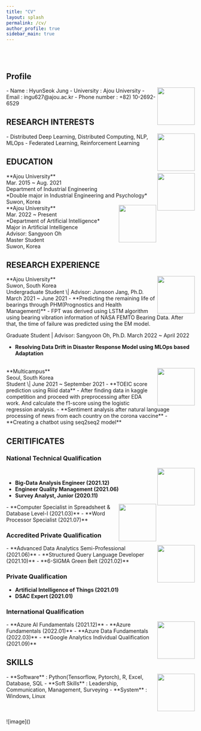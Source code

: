 ```yaml
---
title: "CV"
layout: splash
permalink: /cv/
author_profile: true
sidebar_main: true
---
```


<br>
<br>

## Profile

<img align='right' width='100' height='100' src='https://user-images.githubusercontent.com/78655692/165667773-41890611-67a4-4940-a489-137da27ae26b.jpeg'>
- Name : HyunSeok Jung
- University : Ajou University
- Email : ingu627@ajou.ac.kr
- Phone number : +82) 10-2692-6529

<br>

## RESEARCH INTERESTS

<img align='right' width='100' height='100' src='https://user-images.githubusercontent.com/78655692/165668099-924170f6-6b4b-44df-a0aa-9e4e14fb3522.png'>
- Distributed Deep Learning, Distributed Computing, NLP, MLOps
- Federated Learning, Reinforcement Learning

<br>

## EDUCATION

<img align='right' width='100' height='100' src='https://user-images.githubusercontent.com/78655692/165667340-bccb75ea-4605-4519-a3dd-2b14a2ccdd55.png'>
**Ajou University** <br>
Mar. 2015 ~ Aug. 2021<br>Department of Industrial Engineering<br> *Double major in Industrial Engineering and Psychology*<br>Suwon, Korea

<br>

<img align='right' width='100' height='100' src='https://user-images.githubusercontent.com/78655692/165667340-bccb75ea-4605-4519-a3dd-2b14a2ccdd55.png'>
**Ajou University** <br>
Mar. 2022 ~ Present<br>*Department of Artificial Intelligence*<br>Major in Artificial Intelligence<br>Advisor: Sangyoon Oh<br>Master Student <br>Suwon, Korea

<br>

## RESEARCH EXPERIENCE

<img align='right' width='100' height='100' src='https://user-images.githubusercontent.com/78655692/165667340-bccb75ea-4605-4519-a3dd-2b14a2ccdd55.png'>
**Ajou University**<br> Suwon, South Korea<br>
Undergraduate Student \| Advisor: Junsoon Jang, Ph.D. March 2021 ~ June 2021 
- **Predicting the remaining life of bearings through PHM(Prognostics and Health Management)**
  - FPT was derived using LSTM algorithm using bearing vibration information of NASA FEMTO Bearing Data. After that, the time of failure was predicted using the EM model.

<br>

Graduate Student \| Advisor: Sangyoon Oh, Ph.D. March 2022 ~ April 2022
- **Resolving Data Drift in Disaster Response Model using MLOps based Adaptation**

<br>

<img align='right' width='100' height='100' src='https://user-images.githubusercontent.com/78655692/165667617-0e8b4eef-aaba-42ad-8240-cb977ba84072.png'>
**Multicampus**<br> Seoul, South Korea<br>
Student \| June 2021 ~ September 2021
- **TOEIC score prediction using Riiid data**
  - After finding data in kaggle competition and proceed with preprocessing after EDA work. And calculate the f1-score using the logistic regression analysis.
- **Sentiment analysis after natural language processing of news from each country on the corona vaccine**
- **Creating a chatbot using seq2seq2 model**

<br>

## CERITIFICATES

### National Technical Qualification

<img align='right' width='100' height='100' src='https://user-images.githubusercontent.com/78655692/165668435-717e0cc8-d72b-46e1-afe3-f9daad6dd17b.png'><br>
- **Big-Data Analysis Engineer (2021.12)**
- **Engineer Quality Management (2021.06)**
- **Survey Analyst, Junior (2020.11)**
<img align='right' width='100' height='100' src='https://user-images.githubusercontent.com/78655692/165668600-4292fd79-802c-4728-a15e-70cb2e71d49a.png'>
- **Computer Specialist in Spreadsheet & Database Level-Ⅰ (2021.03)**
- **Word Processor Specialist (2021.07)**

### Accredited Private Qualification

<img align='right' width='100' height='100' src='https://user-images.githubusercontent.com/78655692/165669206-a94b01ab-7bc8-42ea-9f94-f155ec79c9ce.png'>
- **Advanced Data Analytics Semi-Professional (2021.06)** 
- **Structured Query Language Developer (2021.10)**
- **6-SIGMA Green Belt (2021.02)**

### Private Qualification

- **Artificial Intelligence of Things (2021.01)**
- **DSAC Expert (2021.01)**

### International Qualification

<img align='right' width='100' height='100' src='https://user-images.githubusercontent.com/78655692/165668249-b9773ec4-ea19-44b2-a250-35bb2d6e7268.png'>
- **Azure AI Fundamentals (2021.12)**
- **Azure Fundamentals (2022.01)**
- **Azure Data Fundamentals (2022.03)**
- **Google Analytics Individual Qualification (2021.09)**

<br>

## SKILLS

<img align='right' width='100' height='100' src='https://user-images.githubusercontent.com/78655692/165668323-6fd26fd4-a83a-4445-b9bb-6f570bf13f09.png'>
- **Software** : Python(Tensorflow, Pytorch), R, Excel, Database, SQL
- **Soft Skills** : Leadership, Communication, Management, Surveying
- **System** : Windows, Linux


<br>
<br>
<br>
<br>
![image]()
